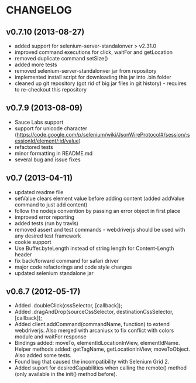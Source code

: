 # CHANGELOG

## v0.7.10 (2013-08-27)
* added support for selenium-server-standalonver > v2.31.0
* improved command executions for click, waitFor and getLocation
* removed duplicate command setSize()
* added more tests
* removed selenium-server-standalonver jar from repository
* implemented install script for downloading this jar into .bin folder
* cleaned up git repository (got rid of big jar files in git history) - requires to re-checkout this repository

## v0.7.9 (2013-08-09)
* Sauce Labs support
* support for unicode character (https://code.google.com/p/selenium/wiki/JsonWireProtocol#/session/:sessionId/element/:id/value)
* refactored tests
* minor formatting in README.md
* several bug and issue fixes

## v0.7 (2013-04-11)
* updated readme file
* setValue clears element value before adding content (added addValue command to just add content)
* follow the nodejs convention by passing an error object in first place
* improved error reporting
* added tests (run by travis)
* removed assert and test commands - webdriverjs should be used with any desired test framework
* cookie support
* Use Buffer.byteLength instead of string length for Content-Length header
* fix back/forward command for safari driver
* major code refactorings and code style changes
* updated selenium standalone jar

## v0.6.7 (2012-05-17)
* Added .doubleClick(cssSelector, [callback]);
* Added .dragAndDrop(sourceCssSelector, destinationCssSelector, [callback]);
* Added client.addCommand(commandName, function) to extend webdriverjs. Also merged with arcaniusx to fix conflict with colors module and waitFor response
* Bindings added: moveTo, elementIdLocationInView, elementIdName. Helper methods added: getTagName, getLocationInView, moveToObject. Also added some tests.
* Found bug that caused the incompatibility with Selenium Grid 2.
* Added suport for desiredCapabilities when calling the remote() method (only available in the init() method before).
